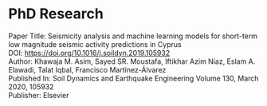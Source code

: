 # PhD Research
Paper Title: Seismicity analysis and machine learning models for short-term low magnitude seismic activity predictions in Cyprus<br>
DOI: https://doi.org/10.1016/j.soildyn.2019.105932 <br>
Author: Khawaja M. Asim, Sayed SR. Moustafa, Iftikhar Azim Niaz, Eslam A. Elawadi, Talat Iqbal, Francisco Martínez-Álvarez <br>
Published In: Soil Dynamics and Earthquake Engineering Volume 130, March 2020, 105932 <br>
Publisher: Elsevier